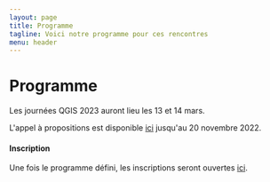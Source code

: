 ```yaml
---
layout: page
title: Programme
tagline: Voici notre programme pour ces rencontres
menu: header
---
```


# Programme

Les journées QGIS 2023 auront lieu les 13 et 14 mars.

L'appel à propositions est disponible [ici](https://sondage.osgeo.asso.fr/index.php/863591) jusqu'au 20 novembre 2022.

#### Inscription

Une fois le programme défini, les inscriptions seront ouvertes [ici](/z25_inscription.html).
